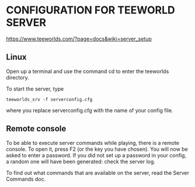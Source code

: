 # CONFIGURATION FOR TEEWORLD SERVER

https://www.teeworlds.com/?page=docs&wiki=server_setup

## Linux

Open up a terminal and use the command cd to enter the teeworlds directory.

To start the server, type

    teeworlds_srv -f serverconfig.cfg

where you replace serverconfig.cfg with the name of your config file.

## Remote console

To be able to execute server commands while playing, there is a remote console. To open it, press F2 (or the key you have chosen). You will now be asked to enter a password. If you did not set up a password in your config, a random one will have been generated: check the server log.

To find out what commands that are available on the server, read the Server Commands doc.